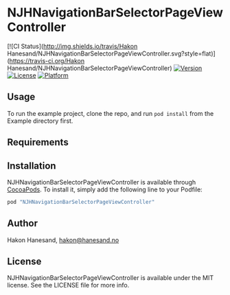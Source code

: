 # NJHNavigationBarSelectorPageViewController

[![CI Status](http://img.shields.io/travis/Hakon Hanesand/NJHNavigationBarSelectorPageViewController.svg?style=flat)](https://travis-ci.org/Hakon Hanesand/NJHNavigationBarSelectorPageViewController)
[![Version](https://img.shields.io/cocoapods/v/NJHNavigationBarSelectorPageViewController.svg?style=flat)](http://cocoapods.org/pods/NJHNavigationBarSelectorPageViewController)
[![License](https://img.shields.io/cocoapods/l/NJHNavigationBarSelectorPageViewController.svg?style=flat)](http://cocoapods.org/pods/NJHNavigationBarSelectorPageViewController)
[![Platform](https://img.shields.io/cocoapods/p/NJHNavigationBarSelectorPageViewController.svg?style=flat)](http://cocoapods.org/pods/NJHNavigationBarSelectorPageViewController)

## Usage

To run the example project, clone the repo, and run `pod install` from the Example directory first.

## Requirements

## Installation

NJHNavigationBarSelectorPageViewController is available through [CocoaPods](http://cocoapods.org). To install
it, simply add the following line to your Podfile:

```ruby
pod "NJHNavigationBarSelectorPageViewController"
```

## Author

Hakon Hanesand, hakon@hanesand.no

## License

NJHNavigationBarSelectorPageViewController is available under the MIT license. See the LICENSE file for more info.
